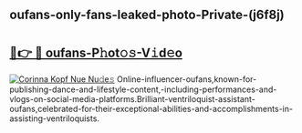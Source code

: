 ## oufans-only-fans​-leaked-photo​-Private-(j6f8j)


# <h2><a href="https://mediaupload.pro?title=oufans&ref=git">🔗👉 🔴 oufans-P𝚑ot𝚘𝚜-V𝚒d𝚎o</a></h2>

[![Corinna Kopf Nue Nu𝚍e𝚜](https://i.imgur.com/0qMVB7G.gif)](https://mediaupload.pro?title=oufans&ref=git)
Online-influencer-oufans,known-for-publishing-dance-and-lifestyle-content,-including-performances-and-vlogs-on-social-media-platforms.Brilliant-ventriloquist-assistant-oufans,celebrated-for-their-exceptional-abilities-and-accomplishments-in-assisting-ventriloquists.  